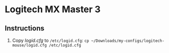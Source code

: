 # Logitech MX Master 3


## Instructions

1. Copy *logid.cfg* to `/etc/logid.cfg`: `cp ~/Downloads/my-configs/logitech-mouse/logid.cfg /etc/logid.cfg`
